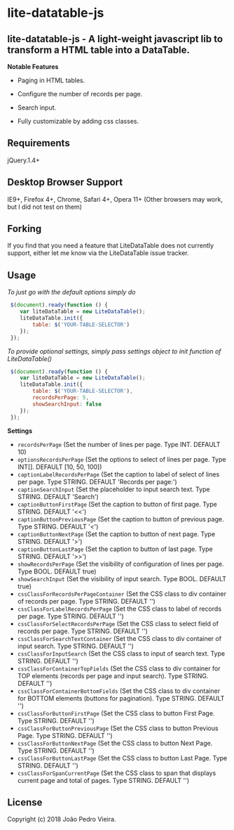 lite-datatable-js
=============


lite-datatable-js - A light-weight javascript lib to transform a HTML table into a DataTable.
-------------------------------------------------------------------------------


**Notable Features**
   - Paging in HTML tables.

   - Configure the number of records per page.

   - Search input.
   
   - Fully customizable by adding css classes.


## Requirements
jQuery.1.4+


## Desktop Browser Support
IE9+, Firefox 4+, Chrome, Safari 4+, Opera 11+ (Other browsers may work, but I did not test on them)


## Forking
If you find that you need a feature that LiteDataTable does not currently support, either let me know via the LiteDataTable issue tracker.

## Usage

*To just go with the default options simply do*

```javascript
 $(document).ready(function () {
	var liteDataTable = new LiteDataTable();
	liteDataTable.init({
		table: $('YOUR-TABLE-SELECTOR')
	});
 });
```

*To provide optional settings, simply pass settings object to init function of LiteDataTable()*

```javascript
 $(document).ready(function () {
	var liteDataTable = new LiteDataTable();
	liteDataTable.init({
		table: $('YOUR-TABLE-SELECTOR'),
		recordsPerPage: 5,
		showSearchInput: false
	});
 });
```

**Settings**

- `recordsPerPage`  (Set the number of lines per page. Type INT. DEFAULT 10)
- `optionsRecordsPerPage`  (Set the options to select of lines per page. Type INT[]. DEFAULT [10, 50, 100])
- `captionLabelRecordsPerPage`  (Set the caption to label of select of lines per page. Type STRING. DEFAULT 'Records per page:')
- `captionSearchInput`  (Set the placeholder to input search text. Type STRING. DEFAULT 'Search')
- `captionButtonFirstPage`  (Set the caption to button of first page. Type STRING. DEFAULT '<<')
- `captionButtonPreviousPage`  (Set the caption to button of previous page. Type STRING. DEFAULT '<')
- `captionButtonNextPage`  (Set the caption to button of next page. Type STRING. DEFAULT '>')
- `captionButtonLastPage`  (Set the caption to button of last page. Type STRING. DEFAULT '>>')
- `showRecordsPerPage`  (Set the visibility of configuration of lines per page. Type BOOL. DEFAULT true)
- `showSearchInput`  (Set the visibility of input search. Type BOOL. DEFAULT true)
- `cssClassForRecordsPerPageContainer`  (Set the CSS class to div container of records per page. Type STRING. DEFAULT '')
- `cssClassForLabelRecordsPerPage`  (Set the CSS class to label of records per page. Type STRING. DEFAULT '')
- `cssClassForSelectRecordsPerPage`  (Set the CSS class to select field of records per page. Type STRING. DEFAULT '')
- `cssClassForSearchTextContainer`  (Set the CSS class to div container of input search. Type STRING. DEFAULT '')
- `cssClassForInputSearch`  (Set the CSS class to input of search text. Type STRING. DEFAULT '')
- `cssClassForContainerTopFields`  (Set the CSS class to div container for TOP elements (records per page and input search). Type STRING. DEFAULT '')
- `cssClassForContainerBottomFields`  (Set the CSS class to div container for BOTTOM elements (buttons for pagination). Type STRING. DEFAULT '')
- `cssClassForButtonFirstPage`  (Set the CSS class to button First Page. Type STRING. DEFAULT '')
- `cssClassForButtonPreviousPage`  (Set the CSS class to button Previous Page. Type STRING. DEFAULT '')
- `cssClassForButtonNextPage`  (Set the CSS class to button Next Page. Type STRING. DEFAULT '')
- `cssClassForButtonLastPage`  (Set the CSS class to button Last Page. Type STRING. DEFAULT '')
- `cssClassForSpanCurrentPage`  (Set the CSS class to span that displays current page and total of pages. Type STRING. DEFAULT '')


## License

Copyright (c) 2018 João Pedro Vieira.

